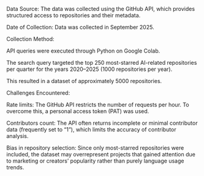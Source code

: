 Data Source:
The data was collected using the GitHub API, which provides structured access to repositories and their metadata.

Date of Collection:
Data was collected in September 2025.

Collection Method:

API queries were executed through Python on Google Colab.

The search query targeted the top 250 most-starred AI-related repositories per quarter for the years 2020–2025 (1000 repositories per year).

This resulted in a dataset of approximately 5000 repositories.

Challenges Encountered:

Rate limits: The GitHub API restricts the number of requests per hour. To overcome this, a personal access token (PAT) was used.

Contributors count: The API often returns incomplete or minimal contributor data (frequently set to “1”), which limits the accuracy of contributor analysis.

Bias in repository selection: Since only most-starred repositories were included, the dataset may overrepresent projects that gained attention due to marketing or creators’ popularity rather than purely language usage trends.
